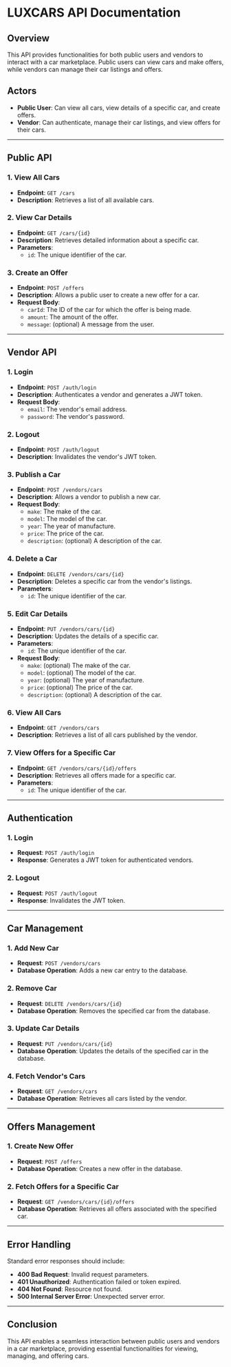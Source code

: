 # LUXCARS API Documentation

## Overview

This API provides functionalities for both public users and vendors to interact with a car marketplace. Public users can view cars and make offers, while vendors can manage their car listings and offers.

## Actors

- **Public User**: Can view all cars, view details of a specific car, and create offers.
- **Vendor**: Can authenticate, manage their car listings, and view offers for their cars.

---

## Public API

### 1. View All Cars

- **Endpoint**: `GET /cars`
- **Description**: Retrieves a list of all available cars.

### 2. View Car Details

- **Endpoint**: `GET /cars/{id}`
- **Description**: Retrieves detailed information about a specific car.
- **Parameters**:
  - `id`: The unique identifier of the car.

### 3. Create an Offer

- **Endpoint**: `POST /offers`
- **Description**: Allows a public user to create a new offer for a car.
- **Request Body**:
  - `carId`: The ID of the car for which the offer is being made.
  - `amount`: The amount of the offer.
  - `message`: (optional) A message from the user.

---

## Vendor API

### 1. Login

- **Endpoint**: `POST /auth/login`
- **Description**: Authenticates a vendor and generates a JWT token.
- **Request Body**:
  - `email`: The vendor's email address.
  - `password`: The vendor's password.

### 2. Logout

- **Endpoint**: `POST /auth/logout`
- **Description**: Invalidates the vendor's JWT token.

### 3. Publish a Car

- **Endpoint**: `POST /vendors/cars`
- **Description**: Allows a vendor to publish a new car.
- **Request Body**:
  - `make`: The make of the car.
  - `model`: The model of the car.
  - `year`: The year of manufacture.
  - `price`: The price of the car.
  - `description`: (optional) A description of the car.

### 4. Delete a Car

- **Endpoint**: `DELETE /vendors/cars/{id}`
- **Description**: Deletes a specific car from the vendor's listings.
- **Parameters**:
  - `id`: The unique identifier of the car.

### 5. Edit Car Details

- **Endpoint**: `PUT /vendors/cars/{id}`
- **Description**: Updates the details of a specific car.
- **Parameters**:
  - `id`: The unique identifier of the car.
- **Request Body**:
  - `make`: (optional) The make of the car.
  - `model`: (optional) The model of the car.
  - `year`: (optional) The year of manufacture.
  - `price`: (optional) The price of the car.
  - `description`: (optional) A description of the car.

### 6. View All Cars

- **Endpoint**: `GET /vendors/cars`
- **Description**: Retrieves a list of all cars published by the vendor.

### 7. View Offers for a Specific Car

- **Endpoint**: `GET /vendors/cars/{id}/offers`
- **Description**: Retrieves all offers made for a specific car.
- **Parameters**:
  - `id`: The unique identifier of the car.

---

## Authentication

### 1. Login

- **Request**: `POST /auth/login`
- **Response**: Generates a JWT token for authenticated vendors.

### 2. Logout

- **Request**: `POST /auth/logout`
- **Response**: Invalidates the JWT token.

---

## Car Management

### 1. Add New Car

- **Request**: `POST /vendors/cars`
- **Database Operation**: Adds a new car entry to the database.

### 2. Remove Car

- **Request**: `DELETE /vendors/cars/{id}`
- **Database Operation**: Removes the specified car from the database.

### 3. Update Car Details

- **Request**: `PUT /vendors/cars/{id}`
- **Database Operation**: Updates the details of the specified car in the database.

### 4. Fetch Vendor's Cars

- **Request**: `GET /vendors/cars`
- **Database Operation**: Retrieves all cars listed by the vendor.

---

## Offers Management

### 1. Create New Offer

- **Request**: `POST /offers`
- **Database Operation**: Creates a new offer in the database.

### 2. Fetch Offers for a Specific Car

- **Request**: `GET /vendors/cars/{id}/offers`
- **Database Operation**: Retrieves all offers associated with the specified car.

---

## Error Handling

Standard error responses should include:

- **400 Bad Request**: Invalid request parameters.
- **401 Unauthorized**: Authentication failed or token expired.
- **404 Not Found**: Resource not found.
- **500 Internal Server Error**: Unexpected server error.

---

## Conclusion

This API enables a seamless interaction between public users and vendors in a car marketplace, providing essential functionalities for viewing, managing, and offering cars.
